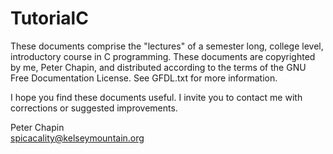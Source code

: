 TutorialC
=========

These documents comprise the "lectures" of a semester long, college level, introductory course
in C programming. These documents are copyrighted by me, Peter Chapin, and distributed
according to the terms of the GNU Free Documentation License. See GFDL.txt for more information.

I hope you find these documents useful. I invite you to contact me with corrections or suggested
improvements.

Peter Chapin  
spicacality@kelseymountain.org  
